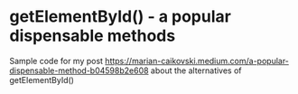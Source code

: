 # getElementById() - a popular dispensable methods

Sample code for my post https://marian-caikovski.medium.com/a-popular-dispensable-method-b04598b2e608 about the alternatives of getElementById()
